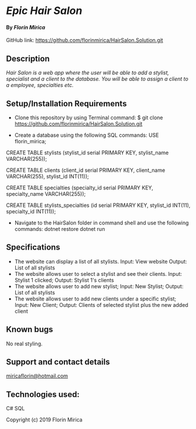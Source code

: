 # _Epic Hair Salon_
#### By _**Florin Mirica**_
GitHub link: https://github.com/florinmirica/HairSalon.Solution.git

## Description

_Hair Salon is a web app where the user will be able to add a stylist, specialist and a client to the database. You will be able to assign a client to a employee, specialties etc._
## Setup/Installation Requirements

* Clone this repository by using Terminal command:
    $ git clone https://github.com/florinmirica/HairSalon.Solution.git

* Create a database using the following SQL commands:
USE florin_mirica;

CREATE TABLE stylists (stylist_id serial PRIMARY KEY, stylist_name VARCHAR(255));

CREATE TABLE clients (client_id serial PRIMARY KEY, client_name VARCHAR(255), stylist_id INT(11));

CREATE TABLE specialties (specialty_id serial PRIMARY KEY, specialty_name VARCHAR(255));

CREATE TABLE stylists_specialties (id serial PRIMARY KEY, stylist_id INT(11), specialty_id INT(11));

* Navigate to the HairSalon folder in command shell and use the following commands:
dotnet restore
dotnet run

## Specifications

* The website can display a list of all stylists.	Input: View website	Output: List of all stylists
* The website allows user to select a stylist and see their clients. Input: Stylist 1 clicked; Output: Stylist 1's clients
* The website allows user to add new stylist; Input: New Stylist; Output: List of all stylists
* The website allows user to add new clients under a specific stylist; Input: New Client; Output: Clients of selected stylist plus the new added client
## Known bugs

No real styling.


## Support and contact details

miricaflorin@hotmail.com

## Technologies used:

C#
SQL


Copyright (c) 2019 Florin Mirica
